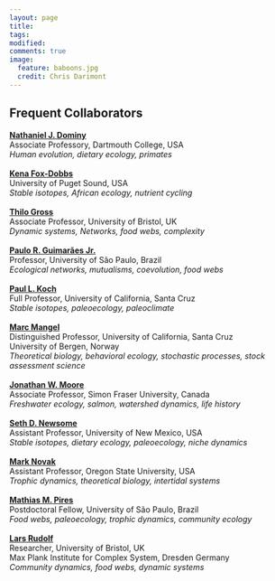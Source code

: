 ```yaml
---
layout: page
title: 
tags:
modified:
comments: true
image:
  feature: baboons.jpg
  credit: Chris Darimont
---
```


Frequent Collaborators
---

[**Nathaniel J. Dominy**](https://biology.dartmouth.edu/people/nathaniel-j-dominy)  
Associate Professory, Dartmouth College, USA  
*Human evolution, dietary ecology, primates*    
<br> 
[**Kena Fox-Dobbs**](http://www.pugetsound.edu/faculty-pages/kena)  
University of Puget Sound, USA   
*Stable isotopes, African ecology, nutrient cycling*   
<br>
[**Thilo Gross**](http://www.reallygross.de)  
Associate Professor, University of Bristol, UK   
*Dynamic systems, Networks, food webs, complexity*   
<br>
[**Paulo R. Guimarães Jr.**](http://www.guimaraes.bio.br)  
Professor, University of São Paulo, Brazil  
*Ecological networks, mutualisms, coevolution, food webs*   
<br>
[**Paul L. Koch**](http://www.es.ucsc.edu/~pkoch/)  
Full Professor, University of California, Santa Cruz  
*Stable isotopes, paleoecology, paleoclimate*   
<br>
[**Marc Mangel**](http://users.soe.ucsc.edu/~msmangel/)  
Distinguished Professor, University of California, Santa Cruz  
University of Bergen, Norway   
*Theoretical biology, behavioral ecology, stochastic processes, stock assessment science*   
<br>
[**Jonathan W. Moore**](http://moorelab.wix.com/moorelab)  
Associate Professor, Simon Fraser University, Canada  
*Freshwater ecology, salmon, watershed dynamics, life history*   
<br>
[**Seth D. Newsome**](http://sethnewsome.org/sethnewsome/Home.html)  
Assistant Professor, University of New Mexico, USA  
*Stable isotopes, dietary ecology, paleoecology, niche dynamics*   
<br>
[**Mark Novak**](http://people.oregonstate.edu/~novakm/)  
Assistant Professor, Oregon State University, USA  
*Trophic dynamics, theoretical biology, intertidal systems*   
<br>
[**Mathias M. Pires**](http://scholar.google.com/citations?user=p61S0NUAAAAJ&hl=en)  
Postdoctoral Fellow, University of São Paulo, Brazil  
*Food webs, paleoecology, trophic dynamics, community ecology*   
<br>
[**Lars Rudolf**](http://www.biond.org/user/4)  
Researcher, University of Bristol, UK  
Max Plank Institute for Complex System, Dresden Germany    
*Community dynamics, food webs, dynamic systems*   
